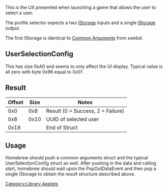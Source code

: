 This is the UX presented when launching a game that allows the user to
select a user.

The profile selector expects a two
[IStorage](AM%20services#IStorage.md##IStorage "wikilink") inputs and a
single [IStorage](AM%20services#IStorage.md##IStorage "wikilink")
output.

The first IStorage is identical to [Common
Arguments](Software%20Keyboard#Common%20Arguments.md##Common_Arguments "wikilink")
from swkbd.

## UserSelectionConfig

This has size 0xA0 and seems to only affect the UI display. Typical
value is all zero with byte 0x96 equal to 0x01

## Result

| Offset | Size | Notes                             |
| ------ | ---- | --------------------------------- |
| 0x0    | 0x8  | Result (0 = Success, 2 = Failure) |
| 0x8    | 0x10 | UUID of selected user             |
| 0x18   |      | End of Struct                     |

## Usage

Homebrew should push a common arguments struct and the typical
UserSelectionConfig struct as well. After pushing in the data and
calling start, homebrew should wait upon the PopOutDataEvent and then
pop a single IStorage to obtain the result structure described above.

[Category:Library Applets](Category:Library_Applets "wikilink")
